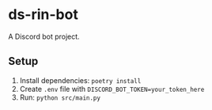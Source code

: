 # ds-rin-bot

A Discord bot project.

## Setup

1. Install dependencies: `poetry install`
2. Create `.env` file with `DISCORD_BOT_TOKEN=your_token_here`
3. Run: `python src/main.py`
